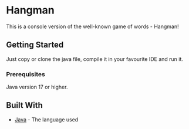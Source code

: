 # Hangman

This is a console version of the well-known game of words - Hangman!

## Getting Started

Just copy or clone the java file, compile it in your favourite IDE and run it.

### Prerequisites

Java version 17 or higher.

## Built With

* [Java](https://www.oracle.com/java/technologies/downloads/) - The language used
